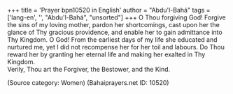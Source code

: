 +++
title = 'Prayer bpn10520 in English'
author = "Abdu'l-Bahá"
tags = ['lang-en', '', "Abdu'l-Bahá", "unsorted"]
+++
O Thou forgiving God!  Forgive the sins of my loving mother, pardon her shortcomings, cast upon her the glance of Thy gracious providence, and enable her to gain admittance into Thy Kingdom. 
O God!  From the earliest days of my life she educated and nurtured me, yet I did not recompense her for her toil and labours.  Do Thou reward her by granting her eternal life and making her exalted in Thy Kingdom.  
Verily, Thou art the Forgiver, the Bestower, and the Kind.

(Source category: Women)
(Bahaiprayers.net ID: 10520)

